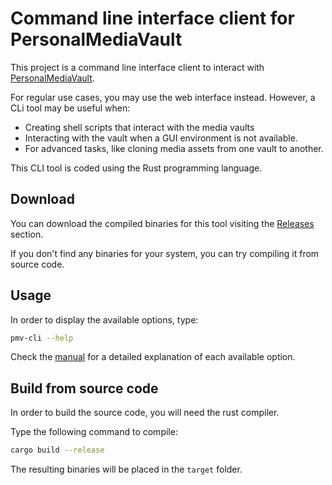 # Command line interface client for PersonalMediaVault

This project is a command line interface client to interact with [PersonalMediaVault](https://github.com/AgustinSRG/PersonalMediaVault).

For regular use cases, you may use the web interface instead. However, a CLi tool may be useful when:

 - Creating shell scripts that interact with the media vaults
 - Interacting with the vault when a GUI environment is not available.
 - For advanced tasks, like cloning media assets from one vault to another.

This CLI tool is coded using the Rust programming language.

## Download

You can download the compiled binaries for this tool visiting the [Releases](https://github.com/AgustinSRG/pmv-cli/releases) section.

If you don't find any binaries for your system, you can try compiling it from source code.

## Usage

In order to display the available options, type:

```sh
pmv-cli --help
```

Check the [manual](./MANUAL.md) for a detailed explanation of each available option.

## Build from source code

In order to build the source code, you will need the rust compiler.

Type the following command to compile:

```sh
cargo build --release
```

The resulting binaries will be placed in the `target` folder.
